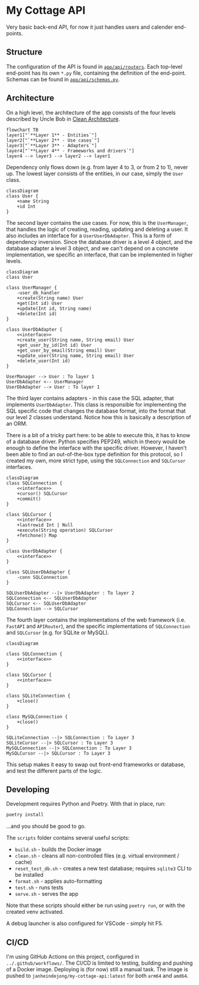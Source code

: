 # My Cottage API

Very basic back-end API, for now it just handles users and calender end-points. 

## Structure 

The configuration of the API is found in [`app/api/routers`](./app/api/routers/). Each top-level end-point has its own `*.py` file, containing the definition of the end-point. Schemas can be found in [`app/api/schemas.py`](./app/api/schemas.py). 

## Architecture 

On a high level, the architecture of the app consists of the four levels described by Uncle Bob in [Clean Architecture](). 


```mermaid 
flowchart TB
layer1["`**Layer 1** - Entities`"]
layer2["`**Layer 2** - Use cases`"]
layer3["`**Layer 3** - Adapters`"]
layer4["`**Layer 4** - Frameworks and drivers`"]
layer4 --> layer3 --> layer2 --> layer1
```

Dependency only flows down (e.g. from layer 4 to 3, or from 2 to 1), never up. The lowest layer consists of the entities, in our case, simply the `User` class. 

```mermaid 
classDiagram 
class User {
    +name String
    +id Int
}
```

The second layer contains the use cases. For now, this is the `UserManager`, that handles the logic of creating, reading, updating and deleting a user. It also includes an interface for a `UserUserDbAdapter`. This is a form of dependency inversion. Since the database driver is a level 4 object, and the database adapter a level 3 object, and we can't depend on a concrete implementation, we specific an interface, that can be implemented in higher levels. 

```mermaid
classDiagram
class User

class UserManager {
    -user_db_handler
    +create(String name) User
    +get(Int id) User
    +update(Int id, String name)
    +delete(Int id)
}

class UserDbAdapter {
    <<interface>>
    +create_user(String name, String email) User
    +get_user_by_id(Int id) User
    +get_user_by_email(String email) User
    +update_user(String name, String email) User
    +delete_user(Int id)
}

UserManager --> User : To layer 1
UserDbAdapter <-- UserManager
UserDbAdapter --> User : To layer 1
```

The third layer contains adapters - in this case the SQL adapter, that implements `UserDbAdapter`. This class is responsible for implementing the SQL specific code that changes the database format, into the format that our level 2 classes understand. Notice how this is basically a description of an ORM. 

There is a bit of a tricky part here: to be able to execute this, it has to know of a database driver. Python specifies PEP249, which in theory would be enough to define the interface with the specific driver. However, I haven't been able to find an out-of-the-box type definition for this protocol, so I created my own, more strict type, using the `SQLConnection` and `SQLCursor` interfaces.  

```mermaid 
classDiagram 
class SQLConnection {
    <<interface>>
    +cursor() SQLCursor
    +commit()
}

class SQLCursor {
    <<interface>>
    +lastrowid Int | Null
    +execute(String operation) SQLCursor
    +fetchone() Map
}

class UserDbAdapter {
    <<interface>>
}

class SQLUserDbAdapter {
    -conn SQLConnection
}

SQLUserDbAdapter --|> UserDbAdapter : To layer 2
SQLConnection <-- SQLUserDbAdapter
SQLCursor <-- SQLUserDbAdapter
SQLConnection --> SQLCursor
```

The fourth layer contains the implementations of the web framework (i.e. `FastAPI` and `APIRouter`), and the specific implementations of `SQLConnection` and `SQLCursor` (e.g. for SQLite or MySQL).

```mermaid 
classDiagram 

class SQLConnection {
    <<interface>>
}

class SQLCursor {
    <<interface>>
}

class SQLiteConnection {
    +close()
}

class MySQLConnection {
    +close()
}

SQLiteConnection --|> SQLConnection : To Layer 3
SQLiteCursor --|> SQLCursor : To Layer 3
MySQLConnection --|> SQLConnection : To Layer 3
MySQLCursor --|> SQLCursor : To Layer 3
```

This setup makes it easy to swap out front-end frameworks or database, and test the different parts of the logic. 

## Developing 

Development requires Python and Poetry. With that in place, run: 

```bash
poetry install
```

...and you should be good to go. 

The `scripts` folder contains several useful scripts: 

* `build.sh` - builds the Docker image 
* `clean.sh` - cleans all non-controlled files (e.g. virtual environment / cache)
* `reset_test_db.sh` - creates a new test database; requires `sqlite3` CLI to be installed
* `format.sh` - applies auto-formatting 
* `test.sh` - runs tests 
* `serve.sh` - serves the app

Note that these scripts should either be run using `poetry run`, or with the created venv activated. 

A debug launcher is also configured for VSCode - simply hit F5. 

## CI/CD 

I'm using GitHub Actions on this project, configured in `../.github/workflows/`. The CI/CD is limited to testing, building and pushing of a Docker image. Deploying is (for now) still a manual task. The image is pushed to `janheindejong/my-cottage-api:latest` for both `arm64` and `amd64`. 
